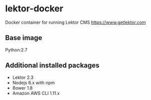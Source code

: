 # lektor-docker
Docker container for running Lektor CMS https://www.getlektor.com

## Base image
Python:2.7

## Additional installed packages
* Lektor 2.3
* Nodejs 6.x with npm
* Bower 1.8
* Amazon AWS CLI 1.11.x
